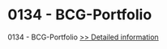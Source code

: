 # 0134 - BCG-Portfolio
0134 - BCG-Portfolio
[>> Detailed information](https://secure.shareit.com/shareit/product.html?productid=300993310&affiliateid=200057808)
